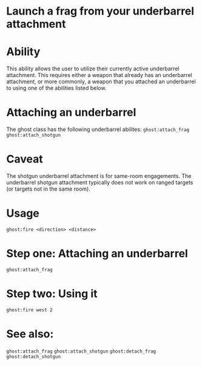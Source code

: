 # Launch a frag from your underbarrel attachment

# Ability
This ability allows the user to utilize their currently active underbarrel attachment. This requires either a weapon that already has an underbarrel attachment, or more commonly, a weapon that you attached an underbarrel to using one of the abilities listed below.

# Attaching an underbarrel
The ghost class has the following underbarrel abilites:
`ghost:attach_frag`
`ghost:attach_shotgun`

# Caveat
The shotgun underbarrel attachment is for same-room engagements. The underbarrel shotgun attachment typically does not work on ranged targets (or targets not in the same room).

# Usage
`ghost:fire <direction> <distance>`

# Step one: Attaching an underbarrel
`ghost:attach_frag`

# Step two: Using it
`ghost:fire west 2`

# See also:
`ghost:attach_frag`
`ghost:attach_shotgun`
`ghost:detach_frag`
`ghost:detach_shotgun`
